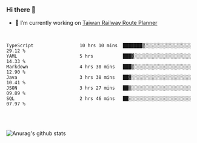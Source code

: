 ### Hi there 👋

- 🔭 I’m currently working on [Taiwan Railway Route Planner](https://github.com/Taiwan-Railway-Route-Planner)

<br/>

<!--START_SECTION:waka-->

```text
TypeScript                 10 hrs 10 mins  ███████▒░░░░░░░░░░░░░░░░░   29.12 %
YAML                       5 hrs           ███▓░░░░░░░░░░░░░░░░░░░░░   14.33 %
Markdown                   4 hrs 30 mins   ███▒░░░░░░░░░░░░░░░░░░░░░   12.90 %
Java                       3 hrs 38 mins   ██▓░░░░░░░░░░░░░░░░░░░░░░   10.41 %
JSON                       3 hrs 27 mins   ██▒░░░░░░░░░░░░░░░░░░░░░░   09.89 %
SQL                        2 hrs 46 mins   ██░░░░░░░░░░░░░░░░░░░░░░░   07.97 %
```

<!--END_SECTION:waka-->

<br/>
<br/>

![Anurag's github stats](https://github-readme-stats.vercel.app/api?username=DepickereSven&show_icons=true&theme=tokyonight)



<!--
**DepickereSven/DepickereSven** is a ✨ _special_ ✨ repository because its `README.md` (this file) appears on your GitHub profile.

Here are some ideas to get you started:

- 🔭 I’m currently working on ...
- 🌱 I’m currently learning ...
- 👯 I’m looking to collaborate on ...
- 🤔 I’m looking for help with ...
- 💬 Ask me about ...
- 📫 How to reach me: ...
- 😄 Pronouns: ...
- ⚡ Fun fact: ...
-->
